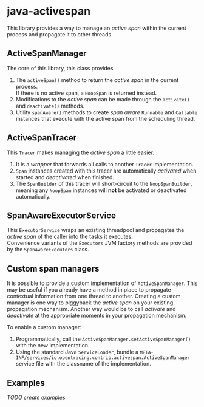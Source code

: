 # java-activespan

This library provides a way to manage an _active span_ within the current process
and propagate it to other threads.

## ActiveSpanManager

The core of this library, this class provides
 1. The `activeSpan()` method to return the _active span_ in the current process.   
    If there is no active span, a `NoopSpan` is returned instead.
 2. Modifications to the _active span_ can be made through the `activate()` and `deactivate()` methods.
 3. Utility `spanAware()` methods to create _span aware_ `Runnable` and `Callable` instances
    that execute with the active span from the scheduling thread.

## ActiveSpanTracer

This `Tracer` makes managing the _active span_ a little easier.
 1. It is a _wrapper_ that forwards all calls to another `Tracer` implementation.
 2. `Span` instances created with this tracer are automatically 
    _activated_ when started and _deactivated_ when finished.
 3. The `SpanBuilder` of this tracer will short-circuit to the `NoopSpanBuilder`, 
    meaning any `NoopSpan` instances will **not** be activated or deactivated automatically.

## SpanAwareExecutorService

This `ExecutorService` wraps an existing threadpool and propagates the _active span_
of the caller into the tasks it executes.  
Convenience variants of the `Executors` JVM factory methods
are provided by the `SpanAwareExecutors` class.

## Custom span managers

It is possible to provide a custom implementation of `ActiveSpanManager`.
This may be useful if you already have a method in place to propagate contextual information
from one thread to another. Creating a custom manager is one way to piggyback the _active span_ on
your existing propagation mechanism. Another way would be to call _activate_ and _deactivate_
at the appropriate moments in your propagation mechanism.  

To enable a custom manager:
 1. Programmatically, call the `ActiveSpanManager.setActiveSpanManager()` with the new implementation.
 2. Using the standard Java `ServiceLoader`, bundle a 
    `META-INF/services/io.opentracing.contrib.activespan.ActiveSpanManager` service file with
    the classname of the implementation.

## Examples

_TODO create examples_
